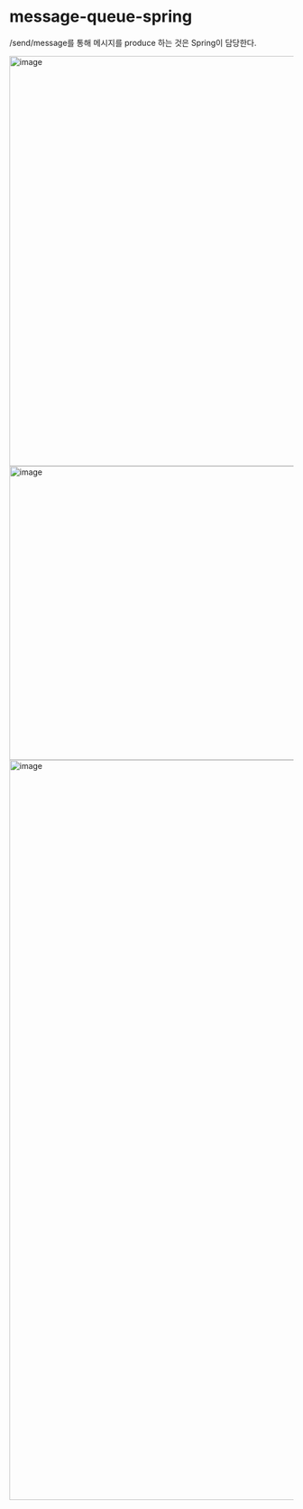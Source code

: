 # message-queue-spring

/send/message를 통해 메시지를 produce 하는 것은 Spring이 담당한다.

<img width="727" alt="image" src="https://github.com/user-attachments/assets/24bf9bee-fa6f-4b18-82df-52903a3433ef">


<img width="521" alt="image" src="https://github.com/user-attachments/assets/9cf33455-fb3d-4541-bfbd-4c16b17daa7d">


<img width="1312" alt="image" src="https://github.com/user-attachments/assets/ec1d21c8-6bd1-41b6-bf5a-8bdbc77facad">

